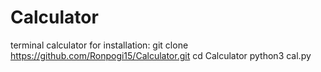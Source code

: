 # Calculator
terminal calculator
for installation:
git clone https://github.com/Ronpogi15/Calculator.git
cd Calculator
python3 cal.py
